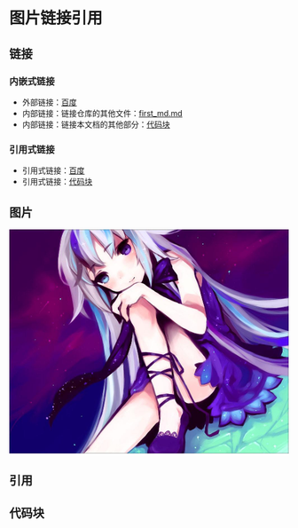 # 图片链接引用

## 链接

### 内嵌式链接
- 外部链接：[百度](http://www.baidu.com)
- 内部链接：链接仓库的其他文件：[first_md.md](first_md.md)
- 内部链接：链接本文档的其他部分：[代码块](second_md.md#代码块)

### 引用式链接
- 引用式链接：[百度]
- 引用式链接：[代码块]
## 图片

![美女](images/美女.jpeg "美女")

## 引用

## 代码块


<!-- 下面式本文档中的链接 -->
[百度]: http://www.baidu.com
[代码块]: second_md.md#代码块